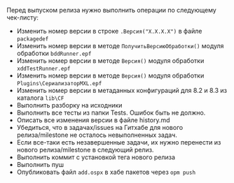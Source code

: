 Перед выпуском релиза нужно выполнить операции по следующему чек-листу:

- Изменить номер версии в строке `.Версия("Х.Х.Х.Х")` в файле `packagedef`
- Изменить номер версии в методе `ПолучитьВерсиюОбработки()` модуля обработки `bddRunner.epf`
- Изменить номер версии в методе `Версия()` модуля обработки `xddTestRunner.epf`
- Изменить номер версии в методе `Версия()` модуля обработки `Plugins\СериализаторMXL.epf`
- Изменить номер версии в метаданных конфигураций для 8.2 и 8.3 из каталога `lib\CF`
- Выполнить разборку на исходники
- Выполнить все тесты из папки Tests. Ошибок быть не должно.
- Описать все изменения версии в файле history.md
- Убедиться, что в задачах/issues на Гитхабе для нового релиза/milestone не осталось невыполненных задач.
- Если все-таки есть незавершенные задачи, их нужно перенести из нового релиза/milestone в следующий релиз.
- Выполнить коммит с установкой тега нового релиза
- Выполнить пуш
- Опубликовать файл `add.ospx` в хабе пакетов через `opm push`